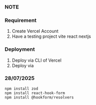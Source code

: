 ### NOTE

### Requirement
1. Create Vercel Account 
2. Have a testing project
    vite
    react
    nextjs


### Deployment
1. Deploy via CLI of Vercel
2. Deploy via

### 28/07/2025
    npm install zod
    npm install react-hook-form
    npm install @hookform/resolvers
